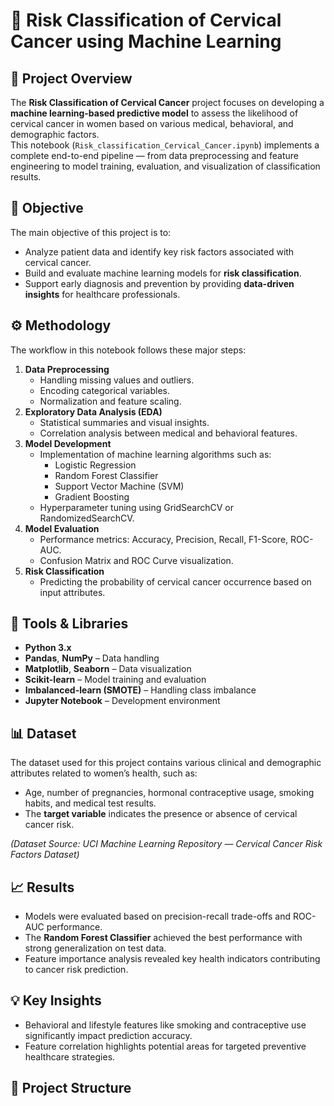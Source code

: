 # 🧬 Risk Classification of Cervical Cancer using Machine Learning

## 📘 Project Overview
The **Risk Classification of Cervical Cancer** project focuses on developing a **machine learning-based predictive model** to assess the likelihood of cervical cancer in women based on various medical, behavioral, and demographic factors.  
This notebook (`Risk_classification_Cervical_Cancer.ipynb`) implements a complete end-to-end pipeline — from data preprocessing and feature engineering to model training, evaluation, and visualization of classification results.

## 🎯 Objective
The main objective of this project is to:
- Analyze patient data and identify key risk factors associated with cervical cancer.
- Build and evaluate machine learning models for **risk classification**.
- Support early diagnosis and prevention by providing **data-driven insights** for healthcare professionals.

## ⚙️ Methodology
The workflow in this notebook follows these major steps:
1. **Data Preprocessing**
   - Handling missing values and outliers.
   - Encoding categorical variables.
   - Normalization and feature scaling.
2. **Exploratory Data Analysis (EDA)**
   - Statistical summaries and visual insights.
   - Correlation analysis between medical and behavioral features.
3. **Model Development**
   - Implementation of machine learning algorithms such as:
     - Logistic Regression
     - Random Forest Classifier
     - Support Vector Machine (SVM)
     - Gradient Boosting
   - Hyperparameter tuning using GridSearchCV or RandomizedSearchCV.
4. **Model Evaluation**
   - Performance metrics: Accuracy, Precision, Recall, F1-Score, ROC-AUC.
   - Confusion Matrix and ROC Curve visualization.
5. **Risk Classification**
   - Predicting the probability of cervical cancer occurrence based on input attributes.

## 🧩 Tools & Libraries
- **Python 3.x**
- **Pandas**, **NumPy** – Data handling
- **Matplotlib**, **Seaborn** – Data visualization
- **Scikit-learn** – Model training and evaluation
- **Imbalanced-learn (SMOTE)** – Handling class imbalance
- **Jupyter Notebook** – Development environment

## 📊 Dataset
The dataset used for this project contains various clinical and demographic attributes related to women’s health, such as:
- Age, number of pregnancies, hormonal contraceptive usage, smoking habits, and medical test results.  
- The **target variable** indicates the presence or absence of cervical cancer risk.

*(Dataset Source: UCI Machine Learning Repository — Cervical Cancer Risk Factors Dataset)*

## 📈 Results
- Models were evaluated based on precision-recall trade-offs and ROC-AUC performance.
- The **Random Forest Classifier** achieved the best performance with strong generalization on test data.
- Feature importance analysis revealed key health indicators contributing to cancer risk prediction.

## 💡 Key Insights
- Behavioral and lifestyle features like smoking and contraceptive use significantly impact prediction accuracy.
- Feature correlation highlights potential areas for targeted preventive healthcare strategies.

## 📁 Project Structure

